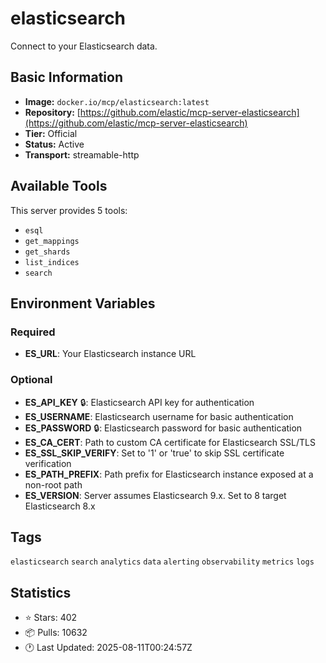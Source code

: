 # elasticsearch

Connect to your Elasticsearch data.

## Basic Information

- **Image:** `docker.io/mcp/elasticsearch:latest`
- **Repository:** [https://github.com/elastic/mcp-server-elasticsearch](https://github.com/elastic/mcp-server-elasticsearch)
- **Tier:** Official
- **Status:** Active
- **Transport:** streamable-http

## Available Tools

This server provides 5 tools:

- `esql`
- `get_mappings`
- `get_shards`
- `list_indices`
- `search`

## Environment Variables

### Required

- **ES_URL**: Your Elasticsearch instance URL

### Optional

- **ES_API_KEY** 🔒: Elasticsearch API key for authentication
- **ES_USERNAME**: Elasticsearch username for basic authentication
- **ES_PASSWORD** 🔒: Elasticsearch password for basic authentication
- **ES_CA_CERT**: Path to custom CA certificate for Elasticsearch SSL/TLS
- **ES_SSL_SKIP_VERIFY**: Set to '1' or 'true' to skip SSL certificate verification
- **ES_PATH_PREFIX**: Path prefix for Elasticsearch instance exposed at a non-root path
- **ES_VERSION**: Server assumes Elasticsearch 9.x. Set to 8 target Elasticsearch 8.x

## Tags

`elasticsearch` `search` `analytics` `data` `alerting` `observability` `metrics` `logs` 

## Statistics

- ⭐ Stars: 402
- 📦 Pulls: 10632
- 🕐 Last Updated: 2025-08-11T00:24:57Z
